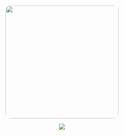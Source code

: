 <div align="center">
  <img src="https://github.com/user-attachments/assets/ee43bcea-5730-4051-ad60-f2187ad1507d" width="300" style="border-radius: 12px;">
  
  ![](https://komarev.com/ghpvc/?username=moskkovsky&color=#FF0000&label=views&reviated=true&style=plastic&font=bold)
</div>

